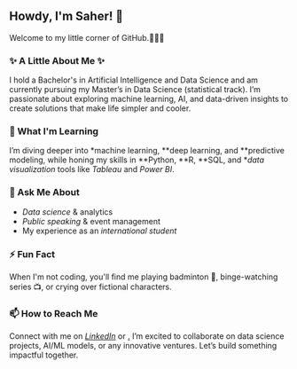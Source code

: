 ## Howdy, I'm Saher! 👋
Welcome to my little corner of GitHub.👩🏻‍💻

### ✨ A Little About Me ✨ 
I hold a Bachelor's in Artificial Intelligence and Data Science and am currently pursuing my Master’s in Data Science (statistical track). I’m passionate about exploring machine learning, AI, and data-driven insights to create solutions that make life simpler and cooler.

### 🌱 What I'm Learning  
I’m diving deeper into *machine learning, **deep learning, and **predictive modeling, while honing my skills in **Python, **R, **SQL, and **data visualization* tools like *Tableau* and *Power BI*.  

### 💬 Ask Me About  
- *Data science* & analytics  
- *Public speaking* & event management 
- My experience as an *international student*  

### ⚡ Fun Fact  
When I'm not coding, you'll find me playing badminton 🏸, binge-watching series 📺, or crying over fictional characters.

### 📫 How to Reach Me  
Connect with me on *[LinkedIn](https://www.linkedin.com/in/saherthekedar)* or <a href="mailto:thekedarsaher@gmail.com">.</a> I’m excited to collaborate on data science projects, AI/ML models, or any innovative ventures. Let’s build something impactful together.


<!--
**saher02/saher02** is a ✨ _special_ ✨ repository because its `README.md` (this file) appears on your GitHub profile.

Here are some ideas to get you started:

- 🔭 I’m currently working on ...
- 🌱 I’m currently learning ...
- 👯 I’m looking to collaborate on ...
- 🤔 I’m looking for help with ...
- 💬 Ask me about ...
- 📫 How to reach me: ...
- 😄 Pronouns: ...
- ⚡ Fun fact: ...
-->
